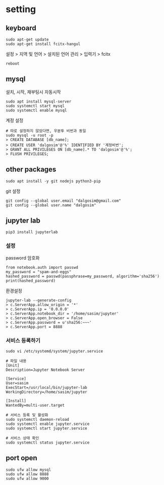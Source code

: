 # setting
## keyboard
```
sudo apt-get update
sudo apt-get install fcitx-hangul
```
설정 > 지역 및 언어 > 설치된 언어 관리 > 입력기 > fcitx
```
reboot
```

## mysql
설치, 시작, 재부팅시 자동시작
```
sudo apt install mysql-server
sudo systemctl start mysql
sudo systemctl enable mysql
```

계정 설정
```
# 따로 설정하지 않았다면, 우분투 비번과 동일
sudo mysql -u root -p
> CREATE DATABASE [db_name];
> CREATE USER 'dalgosim'@'%' IDENTIFIED BY '계정비번';
> GRANT ALL PRIVILEGES ON [db_name].* TO 'dalgosim'@'%';
> FLUSH PRIVILEGES;
```


## other packages
```
sudo apt install -y git nodejs python3-pip
```
git 설정
```
git config --global user.email "dalgosim@gmail.com"
git config --global user.name "dalgosim"
```

## jupyter lab
```
pip3 install jupyterlab
```
### 설정
password 암호화
```
from notebook.auth import passwd
my_password = "spam-and-eggs"
hashed_password = passwd(passphrase=my_password, algorithm='sha256')
print(hashed_password)
```
환경설정
```
jupyter-lab --generate-config
> c.ServerApp.allow_origin = '*'
> c.ServerApp.ip = '0.0.0.0'
> c.ServerApp.notebook_dir = '/home/sasim/jupyter'
> c.ServerApp.open_browser = False
> c.ServerApp.password = u'sha256:~~~'
> c.ServerApp.port = 8888
```

### 서비스 등록하기
```
sudo vi /etc/systemd/system/jupyter.service

# 파일 내용
[Unit]
Description=Jupyter Notebook Server

[Service]
User=sasim
ExecStart=/usr/local/bin/jupyter-lab
WorkingDirectory=/home/sasim/jupyter

[Install]
WantedBy=multi-user.target

# 서비스 등록 및 활성화
sudo systemctl daemon-reload 
sudo systemctl enable jupyter.service 
sudo systemctl start jupyter.service

# 서비스 상태 확인
sudo systemctl status jupyter.service
```


## port open
```
sudo ufw allow mysql
sudo ufw allow 8888
sudo ufw allow 9000
```
